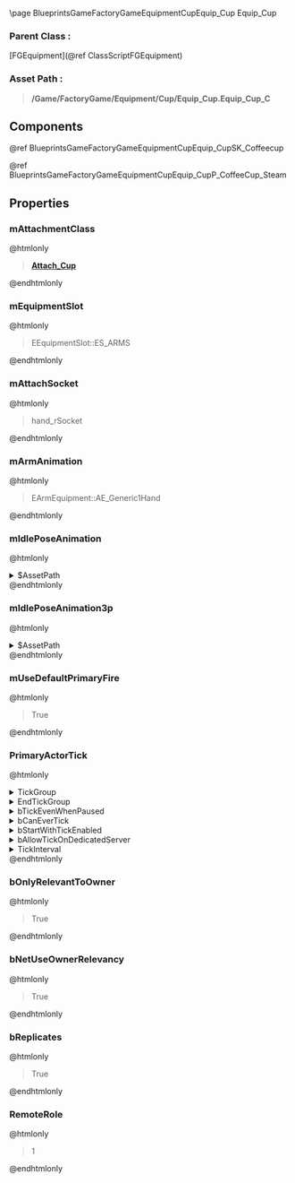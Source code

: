 \page BlueprintsGameFactoryGameEquipmentCupEquip_Cup Equip_Cup
### Parent Class :
[FGEquipment](@ref ClassScriptFGEquipment)
### Asset Path :
<b><blockquote>/Game/FactoryGame/Equipment/Cup/Equip_Cup.Equip_Cup_C</blockquote></b>
## Components

@ref BlueprintsGameFactoryGameEquipmentCupEquip_CupSK_Coffeecup

@ref BlueprintsGameFactoryGameEquipmentCupEquip_CupP_CoffeeCup_Steam

## Properties

### mAttachmentClass
@htmlonly
<b><a href="_blueprints_game_factory_game_equipment_cup_attach__cup.html"><blockquote>Attach_Cup</blockquote></a></b>
@endhtmlonly

### mEquipmentSlot
@htmlonly
<blockquote>EEquipmentSlot::ES_ARMS</blockquote>
@endhtmlonly

### mAttachSocket
@htmlonly
<blockquote>hand_rSocket</blockquote>
@endhtmlonly

### mArmAnimation
@htmlonly
<blockquote>EArmEquipment::AE_Generic1Hand</blockquote>
@endhtmlonly

### mIdlePoseAnimation
@htmlonly
<details>
 <summary>$AssetPath</summary>
<b><a href="_blueprints_game_factory_game_character_player_animation_first_person_cup_idle_01.html"><blockquote>CupIdle_01</blockquote></a></b>
</details>
@endhtmlonly

### mIdlePoseAnimation3p
@htmlonly
<details>
 <summary>$AssetPath</summary>
<b><a href="_blueprints_game_factory_game_character_player_animation_third_person_cup_idle_01.html"><blockquote>CupIdle_01</blockquote></a></b>
</details>
@endhtmlonly

### mUseDefaultPrimaryFire
@htmlonly
<blockquote>True</blockquote>
@endhtmlonly

### PrimaryActorTick
@htmlonly
<details>
 <summary>TickGroup</summary>
<blockquote>0</blockquote>
</details>
<details>
 <summary>EndTickGroup</summary>
<blockquote>0</blockquote>
</details>
<details>
 <summary>bTickEvenWhenPaused</summary>
<blockquote>False</blockquote>
</details>
<details>
 <summary>bCanEverTick</summary>
<blockquote>True</blockquote>
</details>
<details>
 <summary>bStartWithTickEnabled</summary>
<blockquote>False</blockquote>
</details>
<details>
 <summary>bAllowTickOnDedicatedServer</summary>
<blockquote>True</blockquote>
</details>
<details>
 <summary>TickInterval</summary>
<blockquote>0</blockquote>
</details>
@endhtmlonly

### bOnlyRelevantToOwner
@htmlonly
<blockquote>True</blockquote>
@endhtmlonly

### bNetUseOwnerRelevancy
@htmlonly
<blockquote>True</blockquote>
@endhtmlonly

### bReplicates
@htmlonly
<blockquote>True</blockquote>
@endhtmlonly

### RemoteRole
@htmlonly
<blockquote>1</blockquote>
@endhtmlonly

